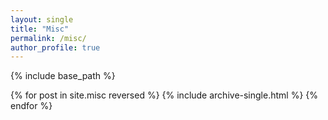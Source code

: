 ```yaml
---
layout: single
title: "Misc"
permalink: /misc/
author_profile: true
---
```


{% include base_path %}

{% for post in site.misc reversed %}
  {% include archive-single.html %}
{% endfor %}
 

